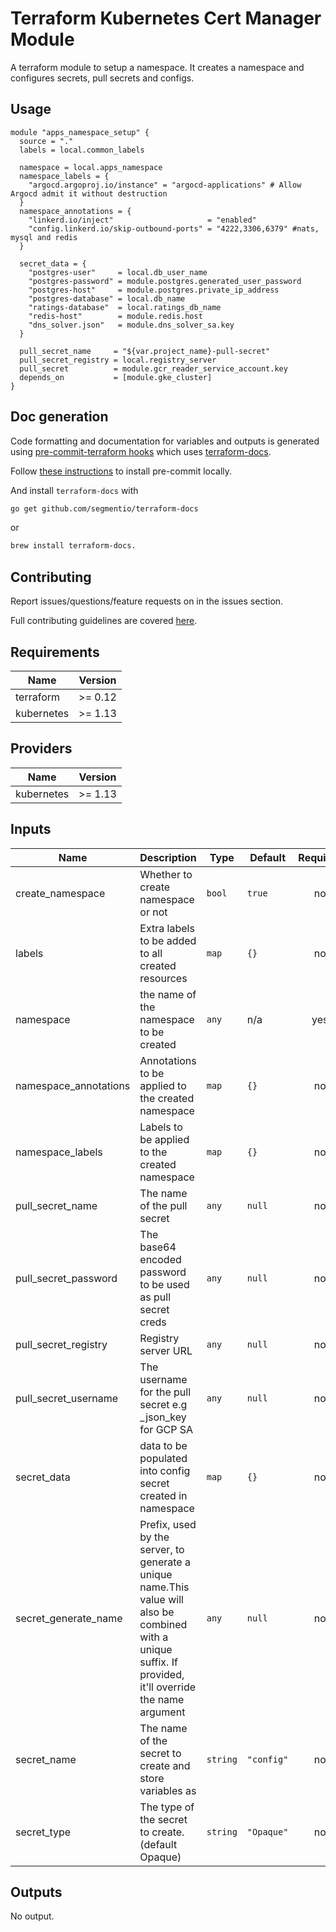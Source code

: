 # Terraform Kubernetes Cert Manager Module
A terraform module to setup a namespace. It creates a namespace and configures secrets, pull secrets and configs.

## Usage

```hcl
module "apps_namespace_setup" {
  source = "."
  labels = local.common_labels

  namespace = local.apps_namespace
  namespace_labels = {
    "argocd.argoproj.io/instance" = "argocd-applications" # Allow Argocd admit it without destruction
  }
  namespace_annotations = {
    "linkerd.io/inject"                     = "enabled"
    "config.linkerd.io/skip-outbound-ports" = "4222,3306,6379" #nats, mysql and redis
  }

  secret_data = {
    "postgres-user"     = local.db_user_name
    "postgres-password" = module.postgres.generated_user_password
    "postgres-host"     = module.postgres.private_ip_address
    "postgres-database" = local.db_name
    "ratings-database"  = local.ratings_db_name
    "redis-host"        = module.redis.host
    "dns_solver.json"   = module.dns_solver_sa.key
  }

  pull_secret_name     = "${var.project_name}-pull-secret"
  pull_secret_registry = local.registry_server
  pull_secret          = module.gcr_reader_service_account.key
  depends_on           = [module.gke_cluster]
}
```

## Doc generation

Code formatting and documentation for variables and outputs is generated using [pre-commit-terraform hooks](https://github.com/antonbabenko/pre-commit-terraform) which uses [terraform-docs](https://github.com/segmentio/terraform-docs).

Follow [these instructions](https://github.com/antonbabenko/pre-commit-terraform#how-to-install) to install pre-commit locally.

And install `terraform-docs` with
```bash
go get github.com/segmentio/terraform-docs
```
or
```bash
brew install terraform-docs.
```

## Contributing

Report issues/questions/feature requests on in the issues section.

Full contributing guidelines are covered [here](CONTRIBUTING.md).

<!-- BEGINNING OF PRE-COMMIT-TERRAFORM DOCS HOOK -->
## Requirements

| Name | Version |
|------|---------|
| terraform | >= 0.12 |
| kubernetes | >= 1.13 |

## Providers

| Name | Version |
|------|---------|
| kubernetes | >= 1.13 |

## Inputs

| Name | Description | Type | Default | Required |
|------|-------------|------|---------|:--------:|
| create\_namespace | Whether to create namespace or not | `bool` | `true` | no |
| labels | Extra labels to be added to all created resources | `map` | `{}` | no |
| namespace | the name of the namespace to be created | `any` | n/a | yes |
| namespace\_annotations | Annotations to be applied to the created namespace | `map` | `{}` | no |
| namespace\_labels | Labels to be applied to the created namespace | `map` | `{}` | no |
| pull\_secret\_name | The name of the pull secret | `any` | `null` | no |
| pull\_secret\_password | The base64 encoded password to be used as pull secret creds | `any` | `null` | no |
| pull\_secret\_registry | Registry server URL | `any` | `null` | no |
| pull\_secret\_username | The username for the pull secret e.g \_json\_key for GCP SA | `any` | `null` | no |
| secret\_data | data to be populated into config secret created in namespace | `map` | `{}` | no |
| secret\_generate\_name | Prefix, used by the server, to generate a unique name.This value will also be combined with a unique suffix. If provided, it'll override the name argument | `any` | `null` | no |
| secret\_name | The name of the secret to create and store variables as | `string` | `"config"` | no |
| secret\_type | The type of the secret to create. (default Opaque) | `string` | `"Opaque"` | no |

## Outputs

No output.

<!-- END OF PRE-COMMIT-TERRAFORM DOCS HOOK -->
